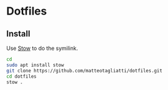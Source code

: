 # Dotfiles

## Install

Use [Stow]() to do the symilink.

```bash
cd
sudo apt install stow
git clone https://github.com/matteotagliatti/dotfiles.git
cd dotfiles
stow .
```
